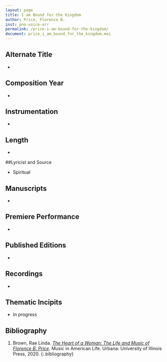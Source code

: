 ```yaml
---
layout: page
title: I am Bound for the Kingdom
author: Price, Florence B.
inst: pno-voice-arr
permalink: /price-i-am-bound-for-the-kingdom/
document: price_i_am_bound_for_the_kingdom.mei
---
```


## Alternate Title
- 

## Composition Year
- 

## Instrumentation
- 

## Length
- 

##Lyricist and Source
- Spiritual

## Manuscripts
- 

## Premiere Performance
- 

## Published Editions
- 

## Recordings
- 

## Thematic Incipits
- In progress

## Bibliography
1. Brown, Rae Linda. <a href="https://www.worldcat.org/title/1122800180" target="_blank">*The Heart of a Woman: The Life and Music of Florence B. Price*</a>. Music in American Life. Urbana: University of Illinois Press, 2020.
{:.bibliography}
